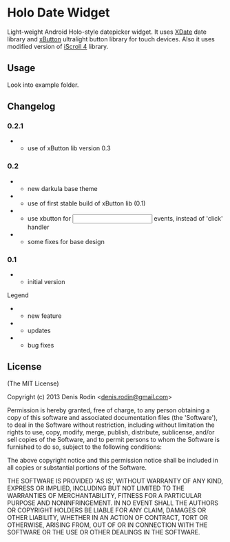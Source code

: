 Holo Date Widget
========

Light-weight Android Holo-style datepicker widget. It uses [XDate](http://arshaw.com/xdate/) date library and [xButton](https://github.com/rodenis/xbutton) ultralight button library for touch devices.
Also it uses modified version of [iScroll 4](http://cubiq.org/iscroll-4) library.

Usage
---------

Look into example folder.

Changelog
---------

### 0.2.1 ###

- * use of xButton lib version 0.3

### 0.2 ###

- + new darkula base theme
- * use of first stable build of xButton lib (0.1)
- * use xbutton for <input> events, instead of 'click' handler
- - some fixes for base design

### 0.1 ###

- + initial version

Legend

- + new feature
- * updates
- - bug fixes

## License

(The MIT License)

Copyright (c) 2013 Denis Rodin &lt;denis.rodin@gmail.com&gt;

Permission is hereby granted, free of charge, to any person obtaining
a copy of this software and associated documentation files (the
'Software'), to deal in the Software without restriction, including
without limitation the rights to use, copy, modify, merge, publish,
distribute, sublicense, and/or sell copies of the Software, and to
permit persons to whom the Software is furnished to do so, subject to
the following conditions:

The above copyright notice and this permission notice shall be
included in all copies or substantial portions of the Software.

THE SOFTWARE IS PROVIDED 'AS IS', WITHOUT WARRANTY OF ANY KIND,
EXPRESS OR IMPLIED, INCLUDING BUT NOT LIMITED TO THE WARRANTIES OF
MERCHANTABILITY, FITNESS FOR A PARTICULAR PURPOSE AND NONINFRINGEMENT.
IN NO EVENT SHALL THE AUTHORS OR COPYRIGHT HOLDERS BE LIABLE FOR ANY
CLAIM, DAMAGES OR OTHER LIABILITY, WHETHER IN AN ACTION OF CONTRACT,
TORT OR OTHERWISE, ARISING FROM, OUT OF OR IN CONNECTION WITH THE
SOFTWARE OR THE USE OR OTHER DEALINGS IN THE SOFTWARE.